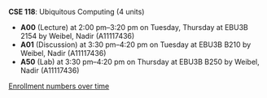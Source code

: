 **CSE 118**: Ubiquitous Computing (4 units)

- **A00** (Lecture) at 2:00 pm–3:20 pm on Tuesday, Thursday at EBU3B 2154 by Weibel, Nadir (A11117436)
- **A01** (Discussion) at 3:30 pm–4:20 pm on Tuesday at EBU3B B210 by Weibel, Nadir (A11117436)
- **A50** (Lab) at 3:30 pm–4:20 pm on Thursday at EBU3B B250 by Weibel, Nadir (A11117436)

[Enrollment numbers over time](./CSE118.tsv)

